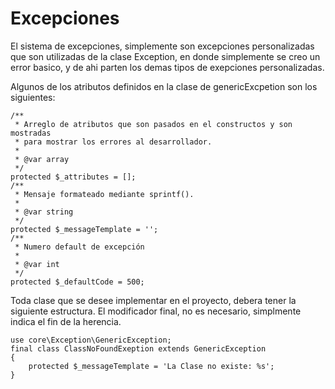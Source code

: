# Excepciones

El sistema de excepciones, simplemente son excepciones personalizadas que son utilizadas de la clase Exception, en donde simplemente se creo un error basico, y de ahi parten los demas tipos de exepciones personalizadas. 

Algunos de los atributos definidos en la clase de genericExcpetion son los siguientes: 
    
    /**
     * Arreglo de atributos que son pasados en el constructos y son mostradas
     * para mostrar los errores al desarrollador.
     *
     * @var array
     */
    protected $_attributes = [];
    /**
     * Mensaje formateado mediante sprintf().
     *
     * @var string
     */
    protected $_messageTemplate = '';
    /**
     * Numero default de excepción
     *
     * @var int
     */
    protected $_defaultCode = 500;

Toda clase que se desee implementar en el proyecto, debera tener la siguiente estructura. El modificador final, no es necesario, simplmente indica el fin de la herencia. 

    use core\Exception\GenericException;
    final class ClassNoFoundExeption extends GenericException
    {
        protected $_messageTemplate = 'La Clase no existe: %s';
    }